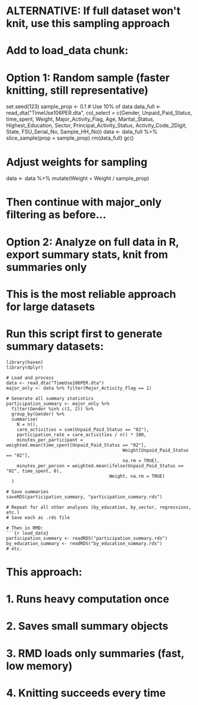 # ALTERNATIVE: If full dataset won't knit, use this sampling approach

# Add to load_data chunk:

# Option 1: Random sample (faster knitting, still representative)
set.seed(123)
sample_prop <- 0.1  # Use 10% of data
data_full <- read_dta("TimeUse106PER.dta", 
                      col_select = c(Gender, Unpaid_Paid_Status, time_spent, Weight, 
                                    Major_Activity_Flag, Age, Marital_Status, 
                                    Highest_Education, Sector, Principal_Activity_Status,
                                    Activity_Code_2Digit, State, FSU_Serial_No, 
                                    Sample_HH_No))
data <- data_full %>% slice_sample(prop = sample_prop)
rm(data_full)
gc()

# Adjust weights for sampling
data <- data %>% mutate(Weight = Weight / sample_prop)

# Then continue with major_only filtering as before...

# Option 2: Analyze on full data in R, export summary stats, knit from summaries only
# This is the most reliable approach for large datasets

# Run this script first to generate summary datasets:
```{r eval=FALSE}
library(haven)
library(dplyr)

# Load and process
data <- read_dta("TimeUse106PER.dta")
major_only <- data %>% filter(Major_Activity_Flag == 1)

# Generate all summary statistics
participation_summary <- major_only %>%
  filter(Gender %in% c(1, 2)) %>%
  group_by(Gender) %>%
  summarise(
    N = n(),
    care_activities = sum(Unpaid_Paid_Status == "02"),
    participation_rate = care_activities / n() * 100,
    minutes_per_participant = weighted.mean(time_spent[Unpaid_Paid_Status == "02"], 
                                            Weight[Unpaid_Paid_Status == "02"], 
                                            na.rm = TRUE),
    minutes_per_person = weighted.mean(ifelse(Unpaid_Paid_Status == "02", time_spent, 0),
                                       Weight, na.rm = TRUE)
  )

# Save summaries
saveRDS(participation_summary, "participation_summary.rds")

# Repeat for all other analyses (by_education, by_sector, regressions, etc.)
# Save each as .rds file

# Then in RMD:
```{r load_data}
participation_summary <- readRDS("participation_summary.rds")
by_education_summary <- readRDS("by_education_summary.rds")
# etc.
```

# This approach:
# 1. Runs heavy computation once
# 2. Saves small summary objects
# 3. RMD loads only summaries (fast, low memory)
# 4. Knitting succeeds every time
